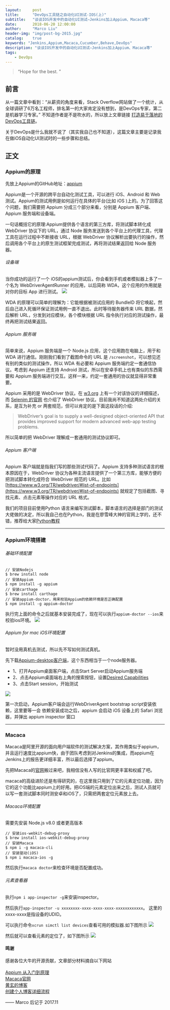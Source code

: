```yaml
---
layout:     post
title:      "DevOps工具链之自动化UI测试-IOS(上)"
subtitle:   "谈谈IOS开发中的自动化UI测试—Jenkins加上Appium、Macaca等"
date:       2018-06-20 12:00:00
author:     "Marco Liu"
header-img: "img/post-bg-2015.jpg"
catalog:    true
keywords: "Jenkins,Appium,Macaca,Cucumber,Behave,DevOps"
description: "谈谈IOS开发中的自动化UI测试—Jenkins加上Appium、Macaca等"
tags:
    - DevOps
---
```


> “Hope for the best. ”


## 前言

从一篇文章中看到：“从薪资的角度来看，Stack Overflow网站做了一个统计，从全球调研了6万名工程师，排名第一的大家肯定没有想到，是DevOps专家，第二是机器学习专家。”
不知道作者是不是吹水的，所以放上文章链接  [打造易于落地的DevOps工具链](https://mp.weixin.qq.com/s/LKDJSCrW5x9sKQD1_cqy2Q)。

关于DevOps是什么我就不说了（其实我自己也不知道），这篇文章主要是记录我在做iOS自动化UI测试时的一些步骤和总结。

## 正文

### Appium的原理

先放上Appium的GitHub地址：[appium](https://github.com/appium/appium/blob/master/README.md)

Appium是一个开源的跨平台自动化测试工具，可以进行 iOS、Android 和 Web 测试。Appium的测试用例是如何运行在具体的平台(比如 iOS )上的。为了回答这个问题，我们需要把 Appium 分成三个部分来看，分别是 Appium 客户端、Appium 服务端和设备端。

一句话概括它的原理:Appium提供各个语言的第三方库，将测试脚本转化成 WebDriver 协议下的 URL，通过 Node 服务发送到各个平台上的代理工具，代理工具在运行过程中不断接收 URL，根据 WebDriver 协议解析出要执行的操作，然后调用各个平台上的原生测试框架完成测试，再将测试结果返回给 Node 服务器。

###### 设备端

当你成功的运行了一个 iOS的appium测试后，你会看到手机或者模拟器上多了一个名为 WebDriverAgentRunner 的应用，以后简称 WDA，这个应用的作用就是对你的目标 App 进行测试。
![](/img/in-post/devops/01.jpg)

WDA 的原理可以简单的理解为：它能根据被测试应用的 BundleID 将它唤起，然后自己进入死循环保证测试用例一直不退出。此时等待服务器传来 URL 数据，然后解析 URL，分发到对应模块，各个模块根据 URL 指令执行对应的测试操作，最终再把测试结果返回。

###### Appium 服务端

简单来说，Appium 服务端是一个 Node.js 应用，这个应用跑在电脑上，用于和 WDA 进行通信。刚刚我们看到了截图命令的 URL 是 `/screenshot`，可以想见还有别的类似的测试操作，所以 WDA 有必要和 Appium 服务端约定一套通信协议。考虑到 Appium 还支持 Android 测试，所以在安卓手机上也有类似的东西需要和 Appium 服务端进行交互。这样一来，约定一套通用的协议就显得非常重要。

Appium 采用的是 WebDriver 协议。在 [w3.org](https://www.w3.org/TR/webdriver/) 上有一个对该协议的详细描述，而 [Selenim 的官网](http://www.seleniumhq.org/docs/03_webdriver.jsp) 也介绍了 WebDriver 协议。目前我尚不知道这两处介绍的关系，是互为补充 or 两套规范，但可以肯定的是下面这段话的介绍:

> WebDriver’s goal is to supply a well-designed object-oriented API that provides improved support for modern advanced web-app testing problems.

所以简单的把 WebDriver 理解成一套通用的测试协议即可。

###### Appium 客户端

Appium 客户端就是指我们写的那些测试代码了。Appium 支持多种测试语言的根本原因在于，WebDriver 协议为各种主流语言提供了一个第三方库，能够方便的把测试脚本转化成符合 WebDriver 规范的 URL。比如 [https://www.w3.org/TR/webdriver/#list-of-endpoints](https://www.w3.org/TR/webdriver/#list-of-endpoints) 就规定了包括截图、寻找元素、点击元素等操作对应的 URL 格式。

我们的项目目前使用Python 语言来编写测试脚本，脚本语言的选择是部门的测试大佬做的决定，所以我自己也在Python，我是在廖雪峰大神的官网上学的，还不错，推荐给大家[Python教程](https://www.liaoxuefeng.com/wiki/0014316089557264a6b348958f449949df42a6d3a2e542c000/001431865288798deef438d865e4c2985acff7e9fad15e3000)

---
### Appium环境搭建

###### 基础环境配置

```
// 安装Nodejs
$ brew install node
// 安装Appium
$ npm install -g appium 
// 安装carthage
$ brew install carthage
// 安装appium-doctor，用来校验Appium的依赖环境是否正确配置
$ npm install -g appium-doctor
```

执行完上面的命令之后就基本安装完成了，现在可以执行`appium-doctor --ios`来校验ios环境。
![](/img/in-post/devops/02.jpg)


###### Appium for mac iOS环境配置

暂时没用真机去测试，所以先不写如何测试真机。

先下载[Appium-desktop客户端](https://github.com/appium/appium-desktop/releases)，这个东西相当于一个node服务器。

* 1、打开Appium桌面客户端，点击Start Server启动Appium服务端
* 2、点击Appium桌面端右上角的搜索按钮，设置[Desired Capabilities](https://appium.io/docs/en/writing-running-appium/caps/index.html)
* 3、点击Start session，开始测试

![](/img/in-post/devops/03.jpg)

第一次启动，Appium客户端会运行WebDriverAgent bootstrap script安装依赖，这里要等一会
依赖安装成功之后，appium 会启动 iOS 设备上的 Safari 浏览器，并弹出 appium inspector 窗口

---
### Macaca

Macaca是阿里开源的面向用户端软件的测试解决方案，其作用类似于appium，并且运行速度比appium快，由于团队考虑到对Jenkins的集成，而appium在Jenkins上的报告更详细丰富，所以最后选择了appium。

先把Macaca的[官网](https://macacajs.github.io/zh/introduction#多端支持)搬过来吧，我相信没有人写的比官网更丰富和权威了吧。

macaca的高级进阶还是有得研究的，在这里我只用到了它的元素定位功能，因为它的这个功能比appium上的好用。把iOS端的元素定位出来之后，测试人员就可以写一套测试脚本同时测安卓和iOS了，只需把两套定位元素放上去。

###### Macaca环境配置

需要先安装 Node.js v8.0 或者更高版本
```
// 安装ios-webkit-debug-proxy
$ brew install ios-webkit-debug-proxy
// 安装Macaca
$ npm i -g macaca-cli
// 安装驱动(iOS)
$ npm i macaca-ios -g
```
然后执行`macaca doctor`来检查环境是否配置成功。

###### 元素查看器

执行`npm i app-inspector -g`来安装inspector。

然后执行`app-inspector -u xxxxxxxx-xxxx-xxxx-xxxx-xxxxxxxxxxxx`。
这里的xxxx-xxxx是指设备的UDID。

可以执行命令`xcrun simctl list devices`查看可用的模拟器.如下图所示
![](/img/in-post/devops/05.jpg)

然后就可以查看元素的定位了，如下图所示
![](/img/in-post/devops/04.gif)




#### 鸣谢

感谢各位大牛的开源贡献，文章部分材料摘自以下网站
<br>
<br>
[Appium 从入门到原理](https://bestswifter.com/appium/)
<br>
[Macaca官网](https://macacajs.github.io/zh/introduction#多端支持)
<br>
[黄玄的博客](http://huangxuan.me)
<br>
[创建个人博客详细流程](https://www.jianshu.com/p/6aec3347b0ea)

—— Marco 后记于 2017.11







